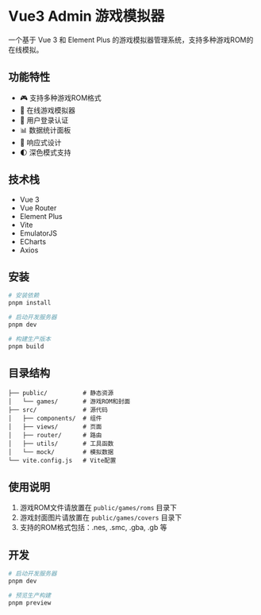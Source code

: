 # Vue3 Admin 游戏模拟器

一个基于 Vue 3 和 Element Plus 的游戏模拟器管理系统，支持多种游戏ROM的在线模拟。

## 功能特性

- 🎮 支持多种游戏ROM格式
- 🎯 在线游戏模拟器
- 🔐 用户登录认证
- 📊 数据统计面板
- 💫 响应式设计
- 🌓 深色模式支持

## 技术栈

- Vue 3
- Vue Router
- Element Plus
- Vite
- EmulatorJS
- ECharts
- Axios

## 安装

```bash
# 安装依赖
pnpm install

# 启动开发服务器
pnpm dev

# 构建生产版本
pnpm build
```

## 目录结构

```
├── public/          # 静态资源
│   └── games/       # 游戏ROM和封面
├── src/             # 源代码
│   ├── components/  # 组件
│   ├── views/       # 页面
│   ├── router/      # 路由
│   ├── utils/       # 工具函数
│   └── mock/        # 模拟数据
└── vite.config.js   # Vite配置
```

## 使用说明

1. 游戏ROM文件请放置在 `public/games/roms` 目录下
2. 游戏封面图片请放置在 `public/games/covers` 目录下
3. 支持的ROM格式包括：.nes, .smc, .gba, .gb 等

## 开发

```bash
# 启动开发服务器
pnpm dev

# 预览生产构建
pnpm preview
```